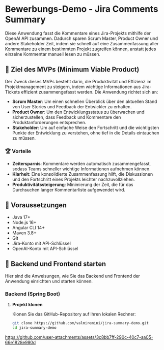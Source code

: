 # Bewerbungs-Demo - Jira Comments Summary

Diese Anwendung fasst die Kommentare eines Jira-Projekts mithilfe der OpenAI API zusammen. Dadurch sparen Scrum Master, Product Owner und andere Stakeholder Zeit, indem sie schnell auf eine Zusammenfassung aller Kommentare zu einem bestimmten Projekt zugreifen können, anstatt jedes einzelne Kommentar manuell lesen zu müssen.

## 🎯 Ziel des MVPs (Minimum Viable Product)

Der Zweck dieses MVPs besteht darin, die Produktivität und Effizienz im Projektmanagement zu steigern, indem wichtige Informationen aus Jira-Tickets effizient zusammengefasst werden. Die Anwendung richtet sich an:

- **Scrum Master**: Um einen schnellen Überblick über den aktuellen Stand von User Stories und Feedback der Entwickler zu erhalten.
- **Product Owner**: Um den Entwicklungsstatus zu überwachen und sicherzustellen, dass Feedback und Kommentare den Produktanforderungen entsprechen.
- **Stakeholder**: Um auf einfache Weise den Fortschritt und die wichtigsten Punkte der Entwicklung zu verstehen, ohne tief in die Details eintauchen zu müssen.

### 🏆 Vorteile

- **Zeitersparnis**: Kommentare werden automatisch zusammengefasst, sodass Teams schneller wichtige Informationen aufnehmen können.
- **Klarheit**: Eine konsolidierte Zusammenfassung hilft, die Diskussionen und den Fortschritt eines Projekts leichter nachzuvollziehen.
- **Produktivitätssteigerung**: Minimierung der Zeit, die für das Durchsuchen langer Kommentarliste aufgewendet wird.

## 🔧 Voraussetzungen

- Java 17+
- Node.js 16+
- Angular CLI 14+
- Maven 3.8+
- Git
- Jira-Konto mit API-Schlüssel
- OpenAI-Konto mit API-Schlüssel

## 🚀 Backend und Frontend starten

Hier sind die Anweisungen, wie Sie das Backend und Frontend der Anwendung einrichten und starten können.

### Backend (Spring Boot)

1. **Projekt klonen**

   Klonen Sie das GitHub-Repository auf Ihren lokalen Rechner:

   ```bash
   git clone https://github.com/valmiremini/jira-summary-demo.git
   cd jira-summary-demo


https://github.com/user-attachments/assets/3c8bb7ff-290c-40c7-aa05-66e1828e980d



